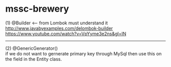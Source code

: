 # mssc-brewery

(1) @Builder    <--    from Lombok  must understand it  
http://www.javabyexamples.com/delombok-builder
https://www.youtube.com/watch?v=VpYyme3e2ns&gl=IN

-----------------------------------------------------------------------------------------
(2)
@GenericGenerator()   
if we do not want to gernerate primary key through MySql then use this on the field in the Entity class.

